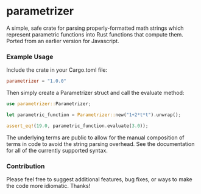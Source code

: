 # parametrizer
A simple, safe crate for parsing properly-formatted math strings which represent parametric functions into Rust functions that compute them. Ported from an earlier version for Javascript.

### Example Usage

Include the crate in your Cargo.toml file:

```toml
parametrizer = "1.0.0"
```

Then simply create a Parametrizer struct and call the evaluate method:

```rust
use parametrizer::Parametrizer;

let parametric_function = Parametrizer::new("1+2*t*t").unwrap();

assert_eq!(19.0, parametric_function.evaluate(3.0));
```

The underlying terms are public to allow for the manual composition of terms in code to avoid the string parsing overhead. See the documentation for all of the currently supported syntax. 

### Contribution
Please feel free to suggest additional features, bug fixes, or ways to make the code more idiomatic. Thanks!
